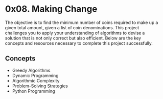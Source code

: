 # 0x08. Making Change

The objective is to find the minimum number of coins required to make up a given total amount, given a list of coin denominations. This project challenges you to apply your understanding of algorithms to devise a solution that is not only correct but also efficient. Below are the key concepts and resources necessary to complete this project successfully.

## Concepts

- Greedy Algorithms
- Dynamic Programming
- Algorithmic Complexity
- Problem-Solving Strategies
- Python Programming
